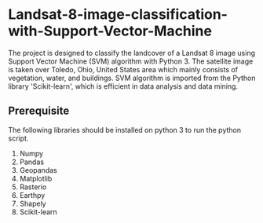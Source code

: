 # Landsat-8-image-classification-with-Support-Vector-Machine

The project is designed to classify the landcover of a Landsat 8 image using Support Vector Machine (SVM) algorithm with Python 3. The satellite image is taken over Toledo, Ohio, United States area which mainly consists of vegetation, water, and buildings. SVM algorithm is imported from the Python library 'Scikit-learn', which is efficient in data analysis and data mining.   

## Prerequisite

The following libraries should be installed on python 3 to run the python script.
1. Numpy
2. Pandas
3. Geopandas
4. Matplotlib
5. Rasterio
6. Earthpy
7. Shapely
8. Scikit-learn
